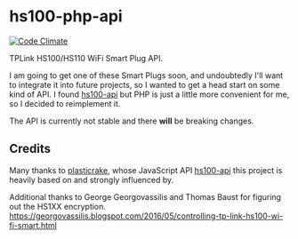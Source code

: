 # hs100-php-api
[![Code Climate](https://codeclimate.com/github/RobertShippey/hs100-php-api/badges/gpa.svg)](https://codeclimate.com/github/RobertShippey/hs100-php-api)

TPLink HS100/HS110 WiFi Smart Plug API. 

I am going to get one of these Smart Plugs soon, and undoubtedly I'll want to integrate it into future projects, so I wanted to get a head start on some kind of API. I found [hs100-api](https://github.com/plasticrake/hs100-api) but PHP is just a little more convenient for me, so I decided to reimplement it. 

The API is currently not stable and there **will** be breaking changes. 

## Credits
Many thanks to [plasticrake](https://github.com/plasticrake), whose JavaScript API [hs100-api](https://github.com/plasticrake/hs100-api) this project is heavily based on and strongly influenced by. 

Additional thanks to George Georgovassilis and Thomas Baust for figuring out the HS1XX encryption.
https://georgovassilis.blogspot.com/2016/05/controlling-tp-link-hs100-wi-fi-smart.html
